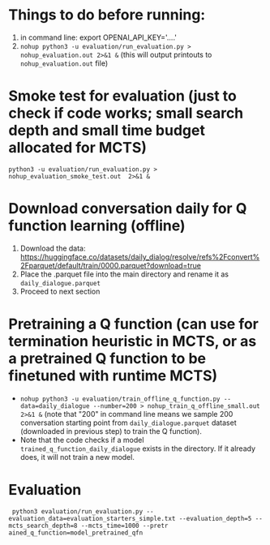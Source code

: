 # Things to do before running:
1. in command line: export OPENAI_API_KEY='....'
2. `nohup python3 -u evaluation/run_evaluation.py > nohup_evaluation.out 2>&1 &` (this will output printouts to `nohup_evaluation.out` file)

# Smoke test for evaluation (just to check if code works; small search depth and small time budget allocated for MCTS)
`python3 -u evaluation/run_evaluation.py > nohup_evaluation_smoke_test.out  2>&1 &`

# Download conversation daily for Q function learning (offline)
1. Download the data: https://huggingface.co/datasets/daily_dialog/resolve/refs%2Fconvert%2Fparquet/default/train/0000.parquet?download=true
2. Place the .parquet file into the main directory and rename it as `daily_dialogue.parquet`
3. Proceed to next section
   
# Pretraining a Q function (can use for termination heuristic in MCTS, or as a pretrained Q function to be finetuned with runtime MCTS)
- `nohup python3 -u evaluation/train_offline_q_function.py --data=daily_dialogue --number=200 > nohup_train_q_offline_small.out  2>&1 &` (note that "200" in command line means we sample 200 conversation starting point from `daily_dialogue.parquet` dataset (downloaded in previous step) to train the Q function).
- Note that the code checks if a model `trained_q_function_daily_dialogue` exists in the directory. If it already does, it will not train a new model.

# Evaluation
` python3 evaluation/run_evaluation.py --evaluation_data=evaluation_starters_simple.txt --evaluation_depth=5 --mcts_search_depth=8 --mcts_time=1000 --pretr
ained_q_function=model_pretrained_qfn`


